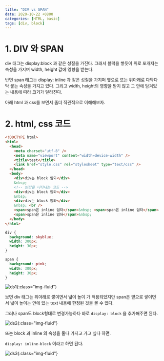 ```yaml
---
title: "DIV vs SPAN"
date: 2020-10-22 +0800
categories: [HTML, basic]
tags: [div, block]
---
```


# 1. DIV 와 SPAN

div 태그는 display:block 과 같은 성질을 가진다. 그래서 블럭을 쌓듯이 위로 포개지는 속성을 가지며 width, height 값에 영향을 받는다.

반면 span 태그는 display: inline 과 같은 성질을 가지며 옆으로 또는 위아래로 다닥다닥 붙는 속성을 가지고 있다. 그리고 width, height의 영향을 받지 않고 그 안에 담겨있는 내용에 따라 크기가 달라진다.

아래 html 과 css를 보면서 좀더 직관적으로 이해해보자.

# 2. html, css 코드

```html
<!DOCTYPE html>
<html>
  <head>
    <meta charset="utf-8" />
    <meta name="viewport" content="width=device-width" />
    <title>test</title>
    <link href="style.css" rel="stylesheet" type="text/css" />
  </head>
  <body>
    <div>div는 block 임돠</div>
    &nbsp;
    <!-- 빈칸을 나타내는 코드 -->
    <div>div는 block 임돠</div>
    &nbsp;
    <div>div는 block 임돠</div>
    &nbsp; <br />
    <span>span은 inline 임돠</span>&nbsp; <span>span은 inline 임돠</span>&nbsp;
    <span>span은 inline 임돠</span>&nbsp;
  </body>
</html>
```

```css
div {
  background: skyblue;
  width: 300px;
  height: 30px;
}

span {
  background: pink;
  width: 300px;
  height: 30px;
}
```

![ds1](https://yeonghunko.github.io/assets/img/html_css/ds1.png){:class="img-fluid"}

보면 div 태그는 위아래로 쌓이면서 넓이 높이 가 적용되었지만 span은 옆으로 쌓이면서 넓이 높이는 안에 있는 text 내용에 한정된 것을 볼 수 있다.

그러나 span도 block형태로 변경가능하다 바로 `display: block` 을 추가해주면 된다.

![ds2](https://yeonghunko.github.io/assets/img/html_css/ds2.png){:class="img-fluid"}

또는 block 과 inline 의 속성을 둘다 가지고 가고 싶다 하면.

`display: inline-block` 이라고 하면 된다.

![ds3](https://yeonghunko.github.io/assets/img/html_css/ds3.png){:class="img-fluid"}
